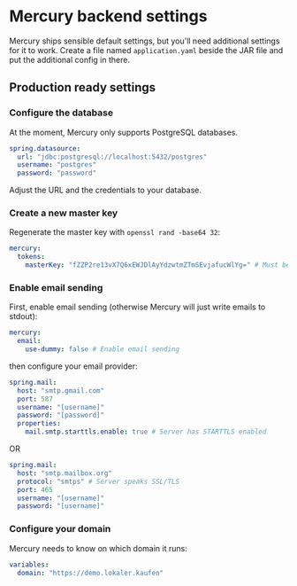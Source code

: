 # Mercury backend settings

Mercury ships sensible default settings, but you'll need additional settings for it to work.
Create a file named `application.yaml` beside the JAR file and put the additional config
in there.

## Production ready settings

### Configure the database

At the moment, Mercury only supports PostgreSQL databases.

```yaml
spring.datasource:
  url: "jdbc:postgresql://localhost:5432/postgres"
  username: "postgres"
  password: "password"
```

Adjust the URL and the credentials to your database.

### Create a new master key

Regenerate the master key with `openssl rand -base64 32`:

```yaml
mercury:
  tokens:
    masterKey: "fZZP2re13vX7Q6xEWJDlAyYdzwtmZTmSEvjafucWlYg=" # Must be Base64, generated with openssl rand -base64 32
```

### Enable email sending

First, enable email sending (otherwise Mercury will just write emails to stdout):

```yaml
mercury:
  email:
    use-dummy: false # Enable email sending
```

then configure your email provider:

```yaml
spring.mail:
  host: "smtp.gmail.com"
  port: 587
  username: "[username]"
  password: "[password]"
  properties:
    mail.smtp.starttls.enable: true # Server has STARTTLS enabled
```

OR

```yaml
spring.mail:
  host: "smtp.mailbox.org"
  protocol: "smtps" # Server speaks SSL/TLS
  port: 465
  username: "[username]"
  password: "[username]"
```

### Configure your domain

Mercury needs to know on which domain it runs:

```yaml
variables:
  domain: "https://demo.lokaler.kaufen"
```
